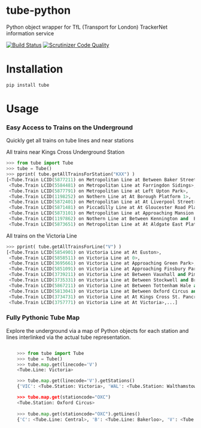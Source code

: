 tube-python
===============

Python object wrapper for TfL (Transport for London) TrackerNet information service

[![Build Status](https://travis-ci.org/adamgilman/tube-python.svg?branch=master)](https://travis-ci.org/adamgilman/tube-python)
[![Scrutinizer Code Quality](https://scrutinizer-ci.com/g/adamgilman/tube-python/badges/quality-score.png?b=master)](https://scrutinizer-ci.com/g/adamgilman/tube-python/?branch=master)
# Installation
```
pip install tube

```

# Usage
### Easy Access to Trains on the Underground
Quickly get all trains on tube lines and near stations

All trains near Kings Cross Underground Station

```python
>>> from tube import Tube
>>> tube = Tube()
>>> pprint( tube.getAllTrainsForStation("KXX") )
[<Tube.Train LCID(5877211) on Metropolitan Line at Between Baker Street and Great Portland Street>,
 <Tube.Train LCID(5584481) on Metropolitan Line at Farringdon Sidings>,
 <Tube.Train LCID(5877791) on Metropolitan Line at Left Upton Park>,
 <Tube.Train LCID(1198252) on Nothern Line at At Borough Platform 1>,
 <Tube.Train LCID(5872401) on Metropolitan Line at At Liverpool Street>,
 <Tube.Train LCID(5871481) on Piccadilly Line at At Gloucester Road Platform 5>,
 <Tube.Train LCID(5873101) on Metropolitan Line at Approaching Mansion House>,
 <Tube.Train LCID(1197862) on Nothern Line at Between Kennington and  Elephant and Castle>,
 <Tube.Train LCID(5873651) on Metropolitan Line at At Aldgate East Platform 1>,...]
```

All trains on the Victoria Line

```python
>>> pprint( tube.getAllTrainsForLine("V") )
[<Tube.Train LCID(5854901) on Victoria Line at At Euston>,
 <Tube.Train LCID(5858511) on Victoria Line at 0>,
 <Tube.Train LCID(3695661) on Victoria Line at Approaching Green Park>,
 <Tube.Train LCID(5851091) on Victoria Line at Approaching Finsbury Park>,
 <Tube.Train LCID(3739211) on Victoria Line at Between Vauxhall and Pimlico>,
 <Tube.Train LCID(3735331) on Victoria Line at Between Stockwell and Brixton>,
 <Tube.Train LCID(5867211) on Victoria Line at Between Tottenham Hale and Seven Sisters>,
 <Tube.Train LCID(5813041) on Victoria Line at Between Oxford Circus and Green Park>,
 <Tube.Train LCID(3734731) on Victoria Line at At Kings Cross St. Pancras>,
 <Tube.Train LCID(3757771) on Victoria Line at At Victoria>,...]
```

### Fully Pythonic Tube Map
Explore the underground via a map of Python objects for each station and lines interlinked via the actual tube representation.

```python

	>>> from tube import Tube
	>>> tube = Tube()
	>>> tube.map.get(linecode='V')
	<Tube.Line: Victoria>

	>>> tube.map.get(linecode='V').getStations()
	{'VIC': <Tube.Station: Victoria>, 'WAL': <Tube.Station: Walthamstow Central>, 'PIM': <Tube.Station: Pimlico>, 'GPK': <Tube.Station: Green Park>, 'WST': <Tube.Station: Warren Street>, 'BRX': <Tube.Station: Brixton>, 'FPK': <Tube.Station: Finsbury Park>, 'STK': <Tube.Station: Stockwell>, 'KXX': <Tube.Station: King's Cross St Pancras>, 'TTH': <Tube.Station: Tottenham Hale>, 'HBY': <Tube.Station: Highbury and Islington>, 'VUX': <Tube.Station: Vauxhall>, 'BHR': <Tube.Station: Blackhorse Road>, 'SVS': <Tube.Station: Seven Sisters>, 'EUS': <Tube.Station: Euston>, 'OXC': <Tube.Station: Oxford Circus>}

	>>> tube.map.get(stationcode="OXC")
	<Tube.Station: Oxford Circus>
	
	>>> tube.map.get(stationcode="OXC").getLines()
	{'C': <Tube.Line: Central>, 'B': <Tube.Line: Bakerloo>, 'V': <Tube.Line: Victoria>}
```



